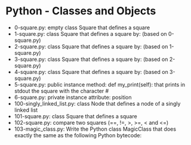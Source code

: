# Python - Classes and Objects
* 0-square.py: empty class Square that defines a square
* 1-square.py: class Square that defines a square by: (based on 0-square.py)
* 2-square.py: class Square that defines a square by: (based on 1-square.py)
* 3-square.py: class Square that defines a square by: (based on 2-square.py)
* 4-square.py: class Square that defines a square by: (based on 3-square.py)
* 5-square.py: public instance method: def my_print(self): that prints in stdout the square with the character #
* 6-square.py: private instance attribute: position
* 100-singly_linked_list.py: class Node that defines a node of a singly linked list
* 101-square.py: class Square that defines a square
* 102-square.py: compare two squares (==, !=, >, >=, < and <=)
* 103-magic_class.py: Write the Python class MagicClass that does exactly the same as the following Python bytecode:
